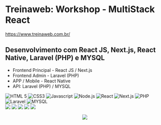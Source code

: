 # Treinaweb: Workshop - MultiStack React

https://www.treinaweb.com.br/

## Desenvolvimento com React JS, Next.js, React Native, Laravel (PHP) e MYSQL

- Frontend Principal - React JS / Next.js
- Frontend Admin - Laravel (PHP)
- APP / Mobile - React Native
- API: Laravel (PHP) / MYSQL

<div align="left">
  <img src="https://img.shields.io/badge/-HTML%205-orangered?style=for-the-badge" alt="HTML 5">
  <img src="https://img.shields.io/badge/-CSS3-blue?style=for-the-badge" alt="CSS3">
  <img src="https://img.shields.io/badge/-Javascript-yellow?style=for-the-badge" alt="Javascript">
  <img src="https://img.shields.io/badge/-Node.js-green?style=for-the-badge" alt="Node.js">
  <img src="https://img.shields.io/badge/-React-deepskyblue?style=for-the-badge" alt="React">
  <img src="https://img.shields.io/badge/-Next.js-black?style=for-the-badge" alt="Next.js">
  <img src="https://img.shields.io/badge/-PHP-mediumslateblue?style=for-the-badge" alt="PHP">
  <img src="https://img.shields.io/badge/-Laravel-orange?style=for-the-badge" alt="Laravel">
  <img src="https://img.shields.io/badge/-MYSQL-lightsteelblue?style=for-the-badge" alt="MYSQL">
</div>

<img src="https://github.com/alvarosantosph/treinaweb-workshop-multistack-react/blob/main/e-diaristas.png">
<img src="https://github.com/alvarosantosph/treinaweb-workshop-multistack-react/blob/main/e-diaristas-req.png">
<img src="https://github.com/alvarosantosph/treinaweb-workshop-multistack-react/blob/main/e-diaristas-admin.png">
<img src="https://github.com/alvarosantosph/treinaweb-workshop-multistack-react/blob/main/e-diaristas-admin-cadastro.png">
<img src="https://github.com/alvarosantosph/treinaweb-workshop-multistack-react/blob/main/e-diaristas-admin-edicao.png">

<p align="center">
  <img src="https://github.com/alvarosantosph/treinaweb-workshop-multistack-react/blob/main/e-diaristas-mobile.png">
</p>
